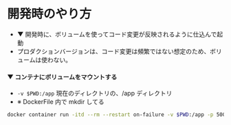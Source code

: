 # 開発時のやり方
* ▼ 開発時に、ボリュームを使ってコード変更が反映されるように仕込んで起動
* プロダクションバージョンは、コード変更は頻繁ではない想定のため、ボリュームは使わない。






#### ▼ コンテナにボリュームをマウントする
* `-v $PWD:/app` 現在のディレクトリの、/app ディレクトリ
* ※ DockerFile 内で mkdir してる

```sh
docker container run -itd --rm --restart on-failure -v $PWD:/app -p 5000:5000 -e FLASK_APP=app.py -e FLASK_DEBUG=1 --name web1 web1
```

